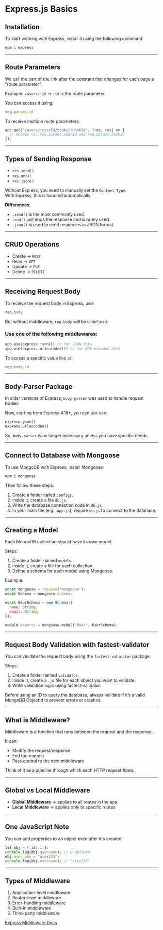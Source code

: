 # Express.js Basics

## Installation

To start working with Express, install it using the following command:

```bash
npm i express
```

---

## Route Parameters

We call the part of the link after the constant that changes for each page a "route parameter".

Example:
`/users/:id` → `:id` is the route parameter.

You can access it using:

```js
req.params.id
```

To receive multiple route parameters:

```js
app.get('/users/:userId/books/:bookId', (req, res) => {
  // Access via req.params.userId and req.params.bookId
});
```

---

## Types of Sending Response

- `res.send()`
- `res.end()`
- `res.json()`

Without Express, you need to manually set the `Content-Type`.  
With Express, this is handled automatically.

**Differences:**
- `.send()` is the most commonly used.
- `.end()` just ends the response and is rarely used.
- `.json()` is used to send responses in JSON format.

---

## CRUD Operations

- Create → `POST`
- Read → `GET`
- Update → `PUT`
- Delete → `DELETE`

---

## Receiving Request Body

To receive the request body in Express, use:

```js
req.body
```

But without middleware, `req.body` will be `undefined`.

### Use one of the following middlewares:

```js
app.use(express.json()) // for JSON data
app.use(express.urlencoded()) // for URL-encoded data
```

To access a specific value like `id`:

```js
req.body.id
```

---

## Body-Parser Package

In older versions of Express, `body-parser` was used to handle request bodies.

Now, starting from Express 4.16+, you can just use:

```js
express.json()
express.urlencoded()
```

So, `body-parser` is no longer necessary unless you have specific needs.

---

## Connect to Database with Mongoose

To use MongoDB with Express, install Mongoose:

```bash
npm i mongoose
```

Then follow these steps:

1. Create a folder called `configs`.
2. Inside it, create a file `db.js`.
3. Write the database connection code in `db.js`.
4. In your main file (e.g., `app.js`), require `db.js` to connect to the database.

---

## Creating a Model

Each MongoDB collection should have its own model.

Steps:

1. Create a folder named `models`.
2. Inside it, create a file for each collection.
3. Define a schema for each model using Mongoose.

Example:

```js
const mongoose = require('mongoose');
const Schema = mongoose.Schema;

const UserSchema = new Schema({
  name: String,
  email: String
});

module.exports = mongoose.model('User', UserSchema);
```

---

## Request Body Validation with fastest-validator

You can validate the request body using the `fastest-validator` package.

Steps:

1. Create a folder named `validator`.
2. Inside it, create a `.js` file for each object you want to validate.
3. Write validation logic using fastest-validator.

Before using an ID to query the database, always validate if it’s a valid MongoDB ObjectId to prevent errors or crashes.

---

## What is Middleware?

Middleware is a function that runs between the request and the response.

It can:

- Modify the request/response
- End the request
- Pass control to the next middleware

Think of it as a pipeline through which each HTTP request flows.

---

## Global vs Local Middleware

- **Global Middleware** → applies to all routes in the app
- **Local Middleware** → applies only to specific routes

---

## One JavaScript Note

You can add properties to an object even after it's created.

```js
let obj = { id: 1 };
console.log(obj.username); // undefined
obj.username = "alex123";
console.log(obj.username); // "alex123"
```

---

## Types of Middleware

1. Application-level middleware  
2. Router-level middleware  
3. Error-handling middleware  
4. Built-in middleware  
5. Third-party middleware

[Express Middleware Docs](https://expressjs.com/en/guide/using-middleware.html)
